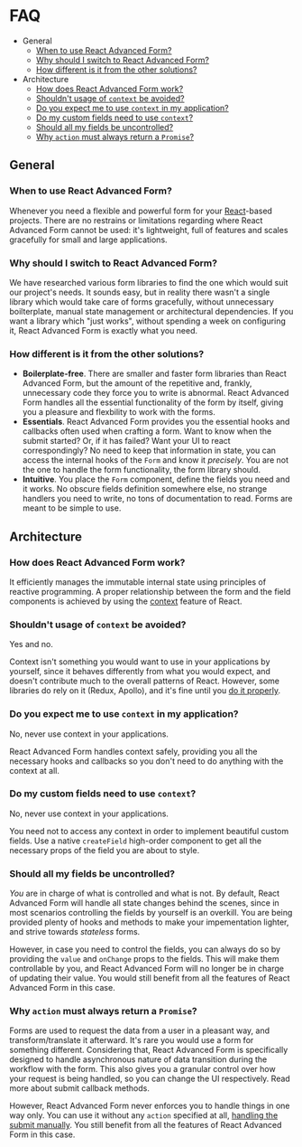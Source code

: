 # FAQ

* General
  * [When to use React Advanced Form?](faq.md#when-to-use-react-advanced-form)
  * [Why should I switch to React Advanced Form?](faq.md#why-should-i-switch-to-react-advanced-form)
  * [How different is it from the other solutions?](faq.md#how-different-is-it-from-the-other-solutions)
* Architecture
  * [How does React Advanced Form work?](faq.md#how-does-react-advanced-form-work)
  * [Shouldn't usage of `context` be avoided?](faq.md#shouldnt-usage-of-context-be-avoided)
  * [Do you expect me to use `context` in my application?](faq.md#do-you-expect-me-to-use-context-in-my-application)
  * [Do my custom fields need to use `context`?](faq.md#do-my-custom-fields-need-to-use-context)
  * [Should all my fields be uncontrolled?](faq.md#should-all-my-fields-be-uncontrolled)
  * [Why `action` must always return a `Promise`?](faq.md#why-action-must-always-return-a-promise)

## General

### When to use React Advanced Form?

Whenever you need a flexible and powerful form for your [React](https://reactjs.org)-based projects. There are no restrains or limitations regarding where React Advanced Form cannot be used: it's lightweight, full of features and scales gracefully for small and large applications.

### Why should I switch to React Advanced Form?

We have researched various form libraries to find the one which would suit our project's needs. It sounds easy, but in reality there wasn't a single library which would take care of forms gracefully, without unnecessary boilterplate, manual state management or architectural dependencies. If you want a library which "just works", without spending a week on configuring it, React Advanced Form is exactly what you need.

### How different is it from the other solutions?

* **Boilerplate-free**. There are smaller and faster form libraries than React Advanced Form, but the amount of the repetitive and, frankly, unnecessary code they force you to write is abnormal. React Advanced Form handles all the essential functionality of the form by itself, giving you a pleasure and flexbility to work with the forms.
* **Essentials**. React Advanced Form provides you the essential hooks and callbacks often used when crafting a form. Want to know when the submit started? Or, if it has failed? Want your UI to react correspondingly? No need to keep that information in state, you can access the internal hooks of the `Form` and know it _precisely_. You are not the one to handle the form functionality, the form library should.
* **Intuitive**. You place the `Form` component, define the fields you need and it works. No obscure fields definition somewhere else, no strange handlers you need to write, no tons of documentation to read. Forms are meant to be simple to use.

## Architecture

### How does React Advanced Form work?

It efficiently manages the immutable internal state using principles of reactive programming. A proper relationship between the form and the field components is achieved by using the [context](https://reactjs.org/docs/context.html) feature of React.

### Shouldn't usage of `context` be avoided?

Yes and no.

Context isn't something you would want to use in your applications by yourself, since it behaves differently from what you would expect, and doesn't contribute much to the overall patterns of React. However, some libraries do rely on it \(Redux, Apollo\), and it's fine until you [do it properly](https://medium.com/react-ecosystem/how-to-handle-react-context-a7592dfdcbc).

### Do you expect me to use `context` in my application?

No, never use context in your applications.

React Advanced Form handles context safely, providing you all the necessary hooks and callbacks so you don't need to do anything with the context at all.

### Do my custom fields need to use `context`?

No, never use context in your applications.

You need not to access any context in order to implement beautiful custom fields. Use a native `createField` high-order component to get all the necessary props of the field you are about to style.

### Should all my fields be uncontrolled?

_You_ are in charge of what is controlled and what is not. By default, React Advanced Form will handle all state changes behind the scenes, since in most scenarios controlling the fields by yourself is an overkill. You are being provided plenty of hooks and methods to make your impementation lighter, and strive towards _stateless_ forms.

However, in case you need to control the fields, you can always do so by providing the `value` and `onChange` props to the fields. This will make them controllable by you, and React Advanced Form will no longer be in charge of updating their value. You would still benefit from all the features of React Advanced Form in this case.

### Why `action` must always return a `Promise`?

Forms are used to request the data from a user in a pleasant way, and transform/translate it afterward. It's rare you would use a form for something different. Considering that, React Advanced Form is specifically designed to handle asynchronous nature of data transition during the workflow with the form. This also gives you a granular control over how your request is being handled, so you can change the UI respectively. Read more about submit callback methods.

However, React Advanced Form never enforces you to handle things in one way only. You can use it without any `action` specified at all, [handling the submit manually](../components/form/methods/submit.md). You still benefit from all the features of React Advanced Form in this case.

